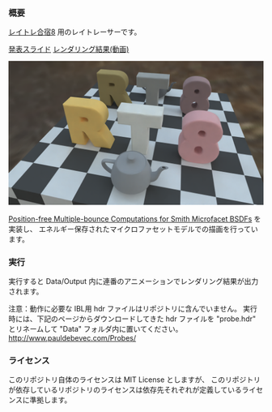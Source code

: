 ### 概要
[レイトレ合宿8](https://sites.google.com/view/raytracingcamp8) 用のレイトレーサーです。

[発表スライド](slide.pdf)
[レンダリング結果(動画)](result.mp4)

![レンダリング結果](Data/result.png)

[Position-free Multiple-bounce Computations for Smith Microfacet BSDFs](https://wangningbei.github.io/2022/MBBRDF.html) を実装し、
エネルギー保存されたマイクロファセットモデルでの描画を行っています。

### 実行
実行すると Data/Output 内に連番のアニメーションでレンダリング結果が出力されます。

注意：動作に必要な IBL用 hdr ファイルはリポジトリに含んでいません。
実行時には、下記のページからダウンロードしてきた hdr ファイルを "probe.hdr" とリネームして "Data" フォルダ内に置いてください。 
http://www.pauldebevec.com/Probes/

### ライセンス
このリポジトリ自体のライセンスは MIT License としますが、
このリポジトリが依存しているリポジトリのライセンスは依存先それぞれが定義しているライセンスに準拠します。